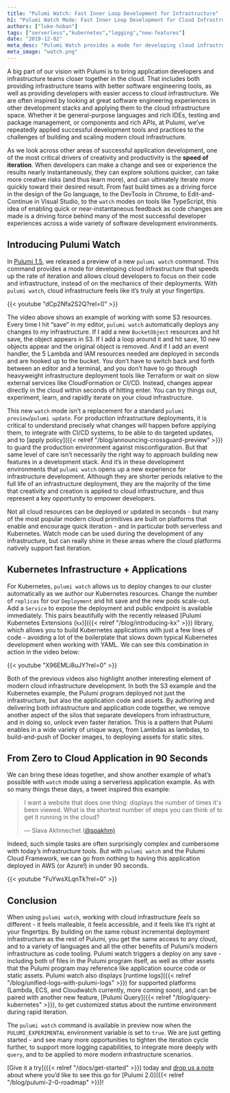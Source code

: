 ```yaml
---
title: "Pulumi Watch: Fast Inner Loop Development for Infrastructure"
h1: "Pulumi Watch Mode: Fast Inner Loop Development for Cloud Infrastructure"
authors: ["luke-hoban"]
tags: ["serverless","kubernetes","logging","new-features"]
date: "2019-12-02"
meta_desc: "Pulumi Watch provides a mode for developing cloud infrastructure that speeds up the rate of iteration and allows cloud developers to focus on their code."
meta_image: "watch.png"
---
```


A big part of our vision with Pulumi is to bring application developers and infrastructure teams closer together in the cloud.  That includes both providing infrastructure teams with better software engineering tools, as well as providing developers with easier access to cloud infrastructure.  We are often inspired by looking at great software engineering experiences in other development stacks and applying them to the cloud infrastructure space.  Whether it be general-purpose languages and rich IDEs, testing and package management, or components and rich APIs, at Pulumi, we’ve repeatedly applied successful development tools and practices to the challenges of building and scaling modern cloud infrastructure.

As we look across other areas of successful application development, one of the most  critical drivers of creativity and productivity is the **speed of iteration**.  When developers can make a change and see or experience the results nearly instantaneously, they can explore solutions quicker, can take more creative risks (and thus learn more), and can ultimately iterate more quickly toward their desired result.  From fast build times as a driving force in the design of the Go language, to the DevTools in Chrome, to Edit-and-Continue in Visual Studio, to the `watch` modes on tools like TypeScript, this idea of enabling quick or near-instantaneous feedback as code changes are made is a driving force behind many of the most successful developer experiences across a wide variety of software development environments.

## Introducing Pulumi Watch

In [Pulumi 1.5](https://github.com/pulumi/pulumi/blob/master/CHANGELOG.md#150-2019-11-06), we released a preview of a new `pulumi watch` command.  This command provides a mode for developing cloud infrastructure that speeds up the rate of iteration and allows cloud developers to focus on their code and infrastructure, instead of on the mechanics of their deployments.  With `pulumi watch`, cloud infrastructure feels like it’s truly at your fingertips.

{{< youtube "dCp2Nfa2S2Q?rel=0" >}}

The video above shows an example of working with some S3 resources.  Every time I hit “save” in my editor, `pulumi watch` automatically deploys any changes to my infrastructure.  If I add a new `BucketObject` resources and hit save, the object appears in S3.  If I add a loop around it and hit save, 10 new objects appear and the original object is removed.  And if I add an event handler, the 5 Lambda and IAM resources needed are deployed in seconds and are hooked up to the bucket.  You don’t have to switch back and forth between an editor and a terminal, and you don’t have to go through heavyweight infrastructure deployment tools like Terraform or wait on slow external services like CloudFormation or CI/CD.  Instead, changes appear directly in the cloud within seconds of hitting enter. You can try things out, experiment, learn, and rapidly iterate on your cloud infrastructure.

This new `watch` mode isn’t a replacement for a standard `pulumi preview`/`pulumi update`.  For production infrastructure deployments, it is critical to understand precisely what changes will happen before applying them, to integrate with CI/CD systems, to be able to do targeted updates, and to [apply policy]({{< relref "/blog/announcing-crossguard-preview" >}}) to guard the production environment against misconfiguration.  But that same level of care isn’t necessarily the right way to approach building new features in a development stack.  And it’s in these development environments that `pulumi watch` opens up a new experience for infrastructure development.  Although they are shorter periods relative to the full life of an infrastructure deployment, they are the majority of the time that creativity and creation is applied to cloud infrastructure, and thus represent a key opportunity to empower developers.

Not all cloud resources can be deployed or updated in seconds - but many of the most popular modern cloud primitives are built on platforms that enable and encourage quick iteration - and in particular both serverless and Kubernetes.  Watch mode can be used during the development of any infrastructure, but can really shine in these areas where the cloud platforms natively support fast iteration.

## Kubernetes Infrastructure + Applications

For Kubernetes, `pulumi watch` allows us to deploy changes to our cluster automatically as we author our Kubernetes resources.  Change the number of `replicas` for our `Deployment` and hit save and the new pods scale-out.  Add a `Service` to expose the deployment and public endpoint is available immediately.  This pairs beautifully with the recently released [Pulumi Kubernetes Extensions (`kx`)]({{< relref "/blog/introducing-kx" >}}) library, which allows you to build Kubernetes applications with just a few lines of code - avoiding a lot of the boilerplate that slows down typical Kubernetes development when working with YAML.  We can see this combination in action in the video below:

{{< youtube "X96EMLi8uJY?rel=0" >}}

Both of the previous videos also highlight another interesting element of modern cloud infrastructure development.  In both the S3 example and the Kubernetes example, the Pulumi program deployed not just the infrastructure, but also the application code and assets.  By authoring and delivering both infrastructure and application code together, we remove another aspect of the silos that separate developers from infrastructure, and in doing so, unlock even faster iteration.  This is a pattern that Pulumi enables in a wide variety of unique ways, from Lambdas as lambdas, to build-and-push of Docker images, to deploying assets for static sites.

## From Zero to Cloud Application in 90 Seconds

We can bring these ideas together, and show another example of what’s possible with `watch` mode using a serverless application example.  As with so many things these days, a tweet inspired this example:

> I want a website that does one thing: displays the number of times it's been viewed. What is the shortest number of steps you can think of to get it running in the cloud?
>
> — Slava Akhmechet ([@spakhm)](https://twitter.com/spakhm)

Indeed, such simple tasks are often surprisingly complex and cumbersome with today’s infrastructure tools.  But with `pulumi watch` and the Pulumi Cloud Framework, we can go from nothing to having this application deployed in AWS (or Azure!) in under 90 seconds.

{{< youtube "FuYwsXLqnTk?rel=0" >}}

## Conclusion

When using `pulumi watch`, working with cloud infrastructure *feels* so different - it feels malleable, it feels accessible, and it feels like it’s right at your fingertips.  By building on the same robust incremental deployment infrastructure as the rest of Pulumi, you get the same access to any cloud, and to a variety of languages and all the other benefits of Pulumi’s modern infrastructure as code tooling.  Pulumi watch triggers a deploy on any save - including both of files in the Pulumi program itself, as well as other assets that the Pulumi program may reference like application source code or static assets.  Pulumi watch also displays [runtime logs]({{< relref "/blog/unified-logs-with-pulumi-logs" >}}) for supported platforms (Lambda, ECS, and Cloudwatch currently, more coming soon), and can be paired with another new feature, [Pulumi Query]({{< relref "/blog/query-kubernetes" >}}), to get customized status about the runtime environment during rapid iteration.

The `pulumi watch` command is available in preview now when the `PULUMI_EXPERIMENTAL` environment variable is set to `true`.  We are just getting started - and see many more opportunities to tighten the iteration cycle further, to support more logging capabilities, to integrate more deeply with `query`, and to be applied to more modern infrastructure scenarios.

[Give it a try]({{< relref "/docs/get-started" >}}) today and [drop us a note](https://github.com/pulumi/pulumi/issues/3448) about where you’d like to see this go for [Pulumi 2.0]({{< relref "/blog/pulumi-2-0-roadmap" >}})!

